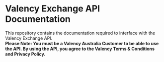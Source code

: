 # Valency Exchange API Documentation
This repository contains the documentation required to interface with the Valency Exchange API. <br>
**Please Note: You must be a Valency Australia Customer to be able to use the API. By using the API, you agree to the Valency Terms & Conditions and Privacy Policy.**
